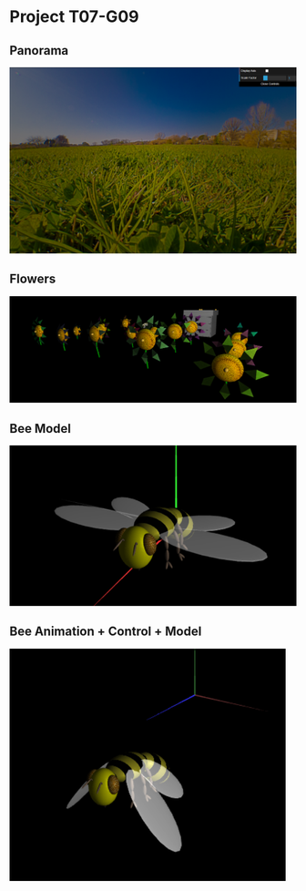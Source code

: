 # Project T07-G09

## Panorama

![Panorama](./images/project-t07g09-1.png)

## Flowers

![Flowers](./images/project-t07g09-2.png)

## Bee Model 

![Bee Model](./images/project-t07g09-4.png)

## Bee Animation + Control + Model

![Complete Bee](./images/project-t07g09-5.png)